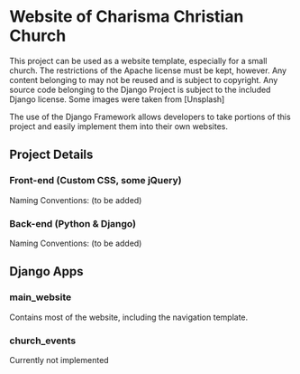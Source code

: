 # Website of Charisma Christian Church
This project can be used as a website template, especially for a small church. The restrictions of the Apache license must be kept, however. Any content belonging to  may not be reused and is subject to copyright. Any source code belonging to the Django Project is subject to the included Django license. Some images were taken from [Unsplash]

The use of the Django Framework allows developers to take portions of this project and easily implement them into their own websites.

## Project Details
### Front-end (Custom CSS, some jQuery)
Naming Conventions:
(to be added)

### Back-end (Python & Django)
Naming Conventions:
(to be added)

## Django Apps
### main_website
Contains most of the website, including the navigation template.
### church_events
Currently not implemented
